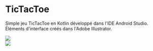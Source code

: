 # TicTacToe

Simple jeu TicTacToe en Kotlin développé dans l'IDE Android Studio. </br>
Éléments d'interface créés dans l'Adobe Illustrator.

<img src="https://i.imgur.com/WGn6GYn.png">
</br>

<img src="https://i.imgur.com/FQPuYA9.png">
